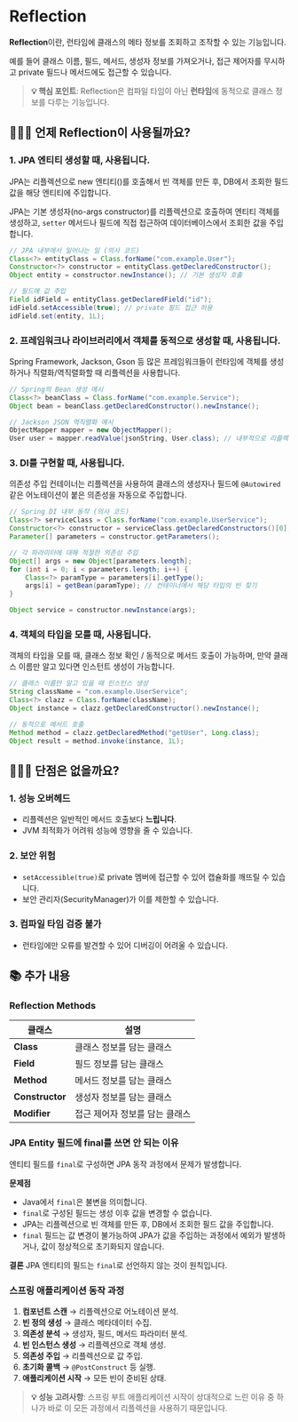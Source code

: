 # Reflection

**Reflection**이란, 런타임에 클래스의 메타 정보를 조회하고 조작할 수 있는 기능입니다.

예를 들어 클래스 이름, 필드, 메서드, 생성자 정보를 가져오거나, 접근 제어자를 무시하고 private 필드나 메서드에도 접근할 수 있습니다. 

> **💡 핵심 포인트**: Reflection은 컴파일 타임이 아닌 **런타임**에 동적으로 클래스 정보를 다루는 기능입니다.

## 🤷🏻‍♂️ 언제 Reflection이 사용될까요?

### 1. JPA 엔티티 생성할 때, 사용됩니다.
JPA는 리플렉션으로 new 엔티티()를 호출해서 빈 객체를 만든 후, DB에서 조회한 필드 값을 해당 엔티티에 주입합니다.

JPA는 기본 생성자(no-args constructor)를 리플렉션으로 호출하여 엔티티 객체를 생성하고, `setter` 메서드나 필드에 직접 접근하여 데이터베이스에서 조회한 값을 주입합니다.

```java
// JPA 내부에서 일어나는 일 (의사 코드)
Class<?> entityClass = Class.forName("com.example.User");
Constructor<?> constructor = entityClass.getDeclaredConstructor();
Object entity = constructor.newInstance(); // 기본 생성자 호출

// 필드에 값 주입
Field idField = entityClass.getDeclaredField("id");
idField.setAccessible(true); // private 필드 접근 허용
idField.set(entity, 1L);
```

### 2. 프레임워크나 라이브러리에서 객체를 동적으로 생성할 때, 사용됩니다.

Spring Framework, Jackson, Gson 등 많은 프레임워크들이 런타임에 객체를 생성하거나 직렬화/역직렬화할 때 리플렉션을 사용합니다.

```java
// Spring의 Bean 생성 예시
Class<?> beanClass = Class.forName("com.example.Service");
Object bean = beanClass.getDeclaredConstructor().newInstance();

// Jackson JSON 역직렬화 예시
ObjectMapper mapper = new ObjectMapper();
User user = mapper.readValue(jsonString, User.class); // 내부적으로 리플렉션 사용
```

### 3. DI를 구현할 때, 사용됩니다.

의존성 주입 컨테이너는 리플렉션을 사용하여 클래스의 생성자나 필드에 `@Autowired` 같은 어노테이션이 붙은 의존성을 자동으로 주입합니다.

```java
// Spring DI 내부 동작 (의사 코드)
Class<?> serviceClass = Class.forName("com.example.UserService");
Constructor<?> constructor = serviceClass.getDeclaredConstructors()[0];
Parameter[] parameters = constructor.getParameters();

// 각 파라미터에 대해 적절한 의존성 주입
Object[] args = new Object[parameters.length];
for (int i = 0; i < parameters.length; i++) {
    Class<?> paramType = parameters[i].getType();
    args[i] = getBean(paramType); // 컨테이너에서 해당 타입의 빈 찾기
}

Object service = constructor.newInstance(args);
```

### 4. 객체의 타입을 모를 때, 사용됩니다.
객체의 타입을 모를 때, 클래스 정보 확인 / 동적으로 메서드 호출이 가능하며, 만약 클래스 이름만 알고 있다면 인스턴트 생성이 가능합니다.

```java
// 클래스 이름만 알고 있을 때 인스턴스 생성
String className = "com.example.UserService";
Class<?> clazz = Class.forName(className);
Object instance = clazz.getDeclaredConstructor().newInstance();

// 동적으로 메서드 호출
Method method = clazz.getDeclaredMethod("getUser", Long.class);
Object result = method.invoke(instance, 1L);
```

## 🤷🏻‍♂️ 단점은 없을까요?

### 1. 성능 오버헤드
- 리플렉션은 일반적인 메서드 호출보다 **느립니다**.
- JVM 최적화가 어려워 성능에 영향을 줄 수 있습니다.

### 2. 보안 위험
- `setAccessible(true)`로 private 멤버에 접근할 수 있어 캡슐화를 깨뜨릴 수 있습니다.
- 보안 관리자(SecurityManager)가 이를 제한할 수 있습니다.

### 3. 컴파일 타임 검증 불가
- 런타임에만 오류를 발견할 수 있어 디버깅이 어려울 수 있습니다.

## 📚 추가 내용

### Reflection Methods
| 클래스 | 설명 |
|--------|------|
| **Class** | 클래스 정보를 담는 클래스 |
| **Field** | 필드 정보를 담는 클래스 |
| **Method** | 메서드 정보를 담는 클래스 |
| **Constructor** | 생성자 정보를 담는 클래스 |
| **Modifier** | 접근 제어자 정보를 담는 클래스 |

### JPA Entity 필드에 final를 쓰면 안 되는 이유
엔티티 필드를 `final`로 구성하면 JPA 동작 과정에서 문제가 발생합니다.

**문제점**
- Java에서 `final`은 불변을 의미합니다.
- `final`로 구성된 필드는 생성 이후 값을 변경할 수 없습니다.
- JPA는 리플렉션으로 빈 객체를 만든 후, DB에서 조회한 필드 값을 주입합니다.
- `final` 필드는 값 변경이 불가능하여 JPA가 값을 주입하는 과정에서 예외가 발생하거나, 값이 정상적으로 초기화되지 않습니다.

**결론** 
JPA 엔티티의 필드는 `final`로 선언하지 않는 것이 원칙입니다.

### 스프링 애플리케이션 동작 과정

1. **컴포넌트 스캔** → 리플렉션으로 어노테이션 분석.
2. **빈 정의 생성** → 클래스 메타데이터 수집.
3. **의존성 분석** → 생성자, 필드, 메서드 파라미터 분석.
4. **빈 인스턴스 생성** → 리플렉션으로 객체 생성.
5. **의존성 주입** → 리플렉션으로 값 주입.
6. **초기화 콜백** → `@PostConstruct` 등 실행.
7. **애플리케이션 시작** → 모든 빈이 준비된 상태.

> **💡 성능 고려사항**: 스프링 부트 애플리케이션 시작이 상대적으로 느린 이유 중 하나가 바로 이 모든 과정에서 리플렉션을 사용하기 때문입니다.